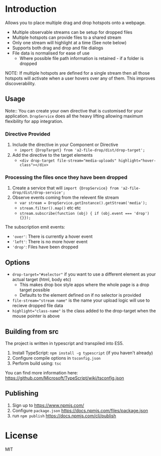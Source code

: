 # Introduction

Allows you to place multiple drag and drop hotspots onto a webpage.

* Multiple observable streams can be setup for dropped files
* Multiple hotspots can provide files to a shared stream
* Only one stream will highlight at a time (See note below)
* Supports both drag and drop and file dialogs
* File data is normalised for ease of use
  * Where possible file path information is retained - if a folder is dropped

NOTE: If multiple hotspots are defined for a single stream then all those
hotspots will activate when a user hovers over any of them. This improves
discoverability.


## Usage

Note:: You can create your own directive that is customised for your application.
`DropService` does all the heavy lifting allowing maximum flexibility for app integration.

### Directive Provided

1. Include the directive in your Component or Directive
     * `import {DropTarget} from 'a2-file-drop/dist/drop-target';`
2. Add the directive to the target elements
     * `<div drop-target file-stream="media-uploads" highlight="hover-class"></div>`

### Processing the files once they have been dropped

1. Create a service that will `import {DropService} from 'a2-file-drop/dist/drop-service';`
2. Observe events coming from the relevent file stream
    * `var stream = DropService.getInstance().getStream('media');`
    * `stream.filter().map()` etc etc
    * `stream.subscribe(function (obj) { if (obj.event === 'drop') {}});`

The subscription emit events:

* `'over'`: There is currently a hover event
* `'left'`: There is no more hover event
* `'drop'`: Files have been dropped


## Options

* `drop-target="#selector"` if you want to use a different element as your actual target (html, body etc)
    * This makes drop box style apps where the whole page is a drop target possible
    * Defaults to the element defined on if no selector is provided
* `file-stream="stream name"` is the name your upload logic will use to recieve dropped file data
* `highlight="class-name"` is the class added to the drop-target when the mouse pointer is above


## Building from src

The project is written in typescript and transpiled into ES5.

1. Install TypeScript: `npm install -g typescript` (if you haven't already)
2. Configure compile options in `tsconfig.json`
3. Perform build using: `tsc`

You can find more information here: https://github.com/Microsoft/TypeScript/wiki/tsconfig.json


## Publishing

1. Sign up to https://www.npmjs.com/
2. Configure `package.json` https://docs.npmjs.com/files/package.json
3. run `npm publish` https://docs.npmjs.com/cli/publish


# License

MIT
